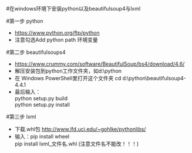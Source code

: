 #在windows环境下安装python以及beautifulsoup4与lxml

#第一步 python
* https://www.python.org/ftp/python
* 注意勾选Add python path 环境变量

#第二步 beautifulsoups4
* https://www.crummy.com/software/BeautifulSoup/bs4/download/4.6/
* 解压安装包到python工作文件夹，如d:\python
* 在 Windows PowerShell里打开这个文件夹 cd d:\python\beautifulsoup4-4.4.1
* 最后输入：<br> python setup.py build <br> python setup.py install

#第三步 lxml
* 下载.whl包 http://www.lfd.uci.edu/~gohlke/pythonlibs/
* 输入：pip install wheel <br> pip install lxml_文件名.whl (注意文件名不能改！！！)
